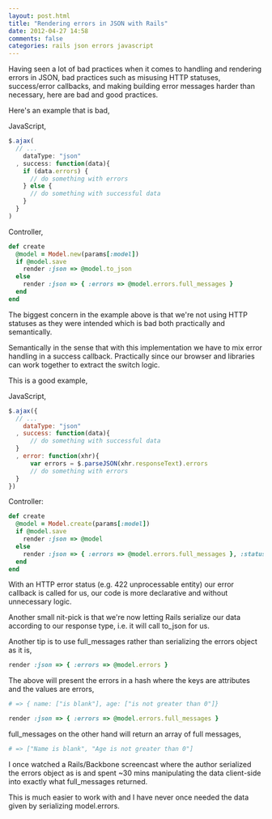 ```yaml
---
layout: post.html
title: "Rendering errors in JSON with Rails"
date: 2012-04-27 14:58
comments: false
categories: rails json errors javascript
---
```


Having seen a lot of bad practices when it comes to handling and rendering
errors in JSON, bad practices such as misusing HTTP statuses, success/error
callbacks, and making building error messages harder than necessary, here are
bad and good practices.

Here's an example that is bad,

JavaScript,

``` js
$.ajax(
  // ...
    dataType: "json"
  , success: function(data){
    if (data.errors) {
      // do something with errors
    } else {
      // do something with successful data
    }
  }
)
```

Controller,

``` ruby
def create
  @model = Model.new(params[:model])
  if @model.save
    render :json => @model.to_json
  else
    render :json => { :errors => @model.errors.full_messages }
  end
end
```

The biggest concern in the example above is that we're not using HTTP statuses
as they were intended which is bad both practically and semantically.

Semantically in the sense that with this implementation we have to mix error
handling in a success callback. Practically since our browser and libraries can
work together to extract the switch logic.

This is a good example,

JavaScript,

``` js
$.ajax({
  // ...
    dataType: "json"
  , success: function(data){
      // do something with successful data
  }
  , error: function(xhr){
      var errors = $.parseJSON(xhr.responseText).errors
      // do something with errors
  }
})
```

Controller:

``` ruby
def create
  @model = Model.create(params[:model])
  if @model.save
    render :json => @model
  else
    render :json => { :errors => @model.errors.full_messages }, :status => 422
  end
end
```

With an HTTP error status (e.g. 422 unprocessable entity) our error callback
is called for us, our code is more declarative and without unnecessary logic.

Another small nit-pick is that we're now letting Rails serialize our data according
to our response type, i.e. it will call to\_json for us.

Another tip is to use full\_messages rather than serializing the errors object
as it is,

``` ruby
render :json => { :errors => @model.errors }
```

The above will present the errors in a hash where the keys are attributes and the
values are errors,

``` ruby
# => { name: ["is blank"], age: ["is not greater than 0"]}
```

``` ruby
render :json => { :errors => @model.errors.full_messages }
```


full\_messages on the other hand will return an array of full messages,

``` ruby
# => ["Name is blank", "Age is not greater than 0"]
```

I once watched a Rails/Backbone screencast where the author serialized the
errors object as is and spent ~30 mins manipulating the data client-side into exactly what
full\_messages returned.

This is much easier to work with and I have never once needed the data given by
serializing model.errors.
